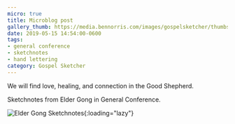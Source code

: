 ```yaml
---
micro: true
title: Microblog post
gallery_thumb: https://media.bennorris.com/images/gospelsketcher/thumbs/apr-19-gong.jpg
date: 2019-05-15 14:54:00-0600
tags:
- general conference
- sketchnotes
- hand lettering
category: Gospel Sketcher
---
```


We will find love, healing, and connection in the Good Shepherd.

Sketchnotes from Elder Gong in General Conference.

![Elder Gong Sketchnotes](https://media.bennorris.com/images/gospelsketcher/general-conference/apr-2019/apr-19-gong.jpg){:loading="lazy"}